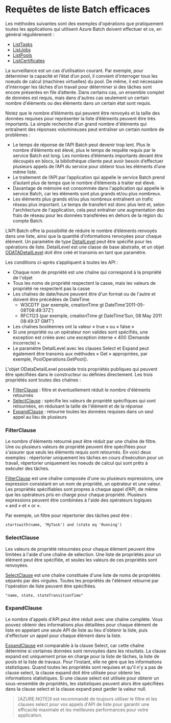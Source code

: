 <properties
	pageTitle="Requêtes de liste efficaces dans Azure Batch | Microsoft Azure"
	description="Découvrez comment réduire le nombre d’éléments Azure Batch renvoyés dans une liste, ainsi que la quantité d’informations renvoyées pour chaque élément"
	services="batch"
	documentationCenter=""
	authors="davidmu1"
	manager="timlt"
	editor=""
	tags="azure-resource-manager"/>

<tags
	ms.service="Batch"
	ms.devlang="multiple"
	ms.topic="article"
	ms.tgt_pltfrm="vm-windows"
	ms.workload="big-compute"
	ms.date="08/04/2015"
	ms.author="davidmu"/>

# Requêtes de liste Batch efficaces

Les méthodes suivantes sont des exemples d'opérations que pratiquement toutes les applications qui utilisent Azure Batch doivent effectuer et ce, en général régulièrement :

- [ListTasks](https://msdn.microsoft.com/library/azure/microsoft.azure.batch.joboperations.listtasks.aspx)
- [ListJobs](https://msdn.microsoft.com/library/azure/microsoft.azure.batch.joboperations.listjobs.aspx)
- [ListPools](https://msdn.microsoft.com/library/azure/microsoft.azure.batch.pooloperations.listpools.aspx)
- [ListCertificates](https://msdn.microsoft.com/library/azure/microsoft.azure.batch.certificateoperations.listcertificates.aspx)

La surveillance est un cas d’utilisation courant. Par exemple, pour déterminer la capacité et l’état d’un pool, il convient d’interroger tous les noeuds de calcul (machines virtuelles) du pool. De même, il est nécessaire d’interroger les tâches d’un travail pour déterminer si des tâches sont encore présentes en file d’attente. Dans certains cas, un ensemble complet de données est requis, mais dans d'autres cas seulement un certain nombre d'éléments ou des éléments dans un certain état sont requis.

Notez que le nombre d’éléments qui peuvent être renvoyés et la taille des données requises pour représenter la liste d’éléments peuvent être très importants. La simple recherche d’un grand nombre d'éléments qui entraînent des réponses volumineuses peut entraîner un certain nombre de problèmes :

- Le temps de réponse de l’API Batch peut devenir trop lent. Plus le nombre d’éléments est élevé, plus le temps de requête requis par le service Batch est long. Les nombres d’éléments importants devant être découpés en blocs, la bibliothèque cliente peut avoir besoin d’effectuer plusieurs appels de l’API du service pour obtenir tous les éléments d’une même liste.
- Le traitement de l’API par l’application qui appelle le service Batch prend d’autant plus de temps que le nombre d’éléments à traiter est élevé.
- Davantage de mémoire est consommée dans l'application qui appelle le service Batch, car les éléments sont plus grands et/ou plus nombreux.
- Les éléments plus grands et/ou plus nombreux entraînent un trafic réseau plus important. Le temps de transfert est donc plus lent et, selon l'architecture de l'application, cela peut entraîner une augmentation des frais de réseau pour les données transférées en dehors de la région du compte Batch.

L’API Batch offre la possibilité de réduire le nombre d’éléments renvoyés dans une liste, ainsi que la quantité d’informations renvoyées pour chaque élément. Un paramètre de type [DetailLevel](https://msdn.microsoft.com/library/azure/microsoft.azure.batch.detaillevel.aspx) peut être spécifié pour les opérations de liste. DetailLevel est une classe de base abstraite, et un objet [ODATADetailLevel](https://msdn.microsoft.com/library/azure/microsoft.azure.batch.odatadetaillevel.aspx) doit être créé et transmis en tant que paramètre.

Les conditions ci-après s’appliquent à toutes les API :

- Chaque nom de propriété est une chaîne qui correspond à la propriété de l'objet
- Tous les noms de propriété respectent la casse, mais les valeurs de propriété ne respectent pas la casse
- Les chaînes de date/heure peuvent être d'un format ou de l'autre et doivent être précédées de DateTime
	- W3CDTF (par exemple, creationTime gt DateTime’2011-05-08T08:49:37Z’)
	- RFC1123 (par exemple, creationTime gt DateTime’Sun, 08 May 2011 08:49:37 GMT’)
- Les chaînes booléennes ont la valeur « true » ou « false »
- Si une propriété ou un opérateur non valides sont spécifiés, une exception est créée avec une exception interne « 400 (Demande incorrecte) ».
- Le paramètre DetailLevel avec les clauses Select et Expand peut également être transmis aux méthodes « Get » appropriées, par exemple, PoolOperations.GetPool().

L'objet ODataDetailLevel possède trois propriétés publiques qui peuvent être spécifiées dans le constructeur ou définies directement. Les trois propriétés sont toutes des chaînes :

- [FilterClause](#filter) : filtre et éventuellement réduit le nombre d'éléments retournés
- [SelectClause](#select) : spécifie les valeurs de propriété spécifiques qui sont retournées, en réduisant la taille de l'élément et de la réponse
- [ExpandClause](#expand) : retourne toutes les données requises dans un seul appel au lieu de plusieurs

### <a id="filter"></a> FilterClause

Le nombre d'éléments retourné peut être réduit par une chaîne de filtre. Une ou plusieurs valeurs de propriété peuvent être spécifiées pour s'assurer que seuls les éléments requis sont retournés. En voici deux exemples : répertorier uniquement les tâches en cours d’exécution pour un travail, répertorier uniquement les noeuds de calcul qui sont prêts à exécuter des tâches.

[FilterClause](https://msdn.microsoft.com/library/azure/microsoft.azure.batch.odatadetaillevel.filterclause.aspx) est une chaîne composée d'une ou plusieurs expressions, une expression consistant en un nom de propriété, un opérateur et une valeur. Les propriétés spécifiables sont propres à chaque appel d’API, de même que les opérateurs pris en charge pour chaque propriété. Plusieurs expressions peuvent être combinées à l'aide des opérateurs logiques « and » et « or ».

Par exemple, un filtre pour répertorier des tâches peut être :

	startswith(name, 'MyTask') and (state eq 'Running')

### <a id="select"></a> SelectClause

Les valeurs de propriété retournées pour chaque élément peuvent être limitées à l'aide d'une chaîne de sélection. Une liste de propriétés pour un élément peut être spécifiée, et seules les valeurs de ces propriétés sont renvoyées.

[SelectClause](https://msdn.microsoft.com/library/azure/microsoft.azure.batch.odatadetaillevel.selectclause.aspx) est une chaîne constituée d'une liste de noms de propriétés séparés par des virgules. Toutes les propriétés de l'élément retourné par l'opération de liste peuvent être spécifiées.

	"name, state, stateTransitionTime"

### <a id="expand"></a> ExpandClause

Le nombre d'appels d'API peut être réduit avec une chaîne complète. Vous pouvez obtenir des informations plus détaillées pour chaque élément de liste en appelant une seule API de liste au lieu d'obtenir la liste, puis d'effectuer un appel pour chaque élément dans la liste.

[ExpandClause](https://msdn.microsoft.com/library/azure/microsoft.azure.batch.odatadetaillevel.expandclause.aspx) est comparable à la clause Select, car cette chaîne détermine si certaines données sont renvoyées dans les résultats. La clause expand est uniquement prise en charge pour la liste de tâches, la liste de pools et la liste de travaux. Pour l’instant, elle ne gère que les informations statistiques. Quand toutes les propriétés sont requises et qu'il n'y a pas de clause select, la clause expand doit être utilisée pour obtenir les informations statistiques. Si une clause select est utilisée pour obtenir un sous-ensemble de propriétés, les statistiques peuvent alors être spécifiées dans la clause select et la clause expand peut garder la valeur null.

> [AZURE.NOTE]Il est recommandé de toujours utiliser le filtre et les clauses select pour vos appels d'API de liste pour garantir une efficacité maximale et les meilleures performances pour votre application.

<!---HONumber=August15_HO7-->